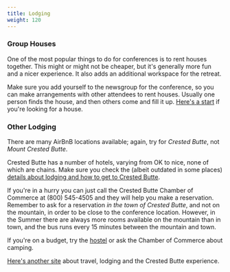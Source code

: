 ```yaml
---
title: Lodging
weight: 120
---
```


### Group Houses

One of the most popular things to do for conferences is to rent houses
together. This might or might not be cheaper, but it's generally more fun and
a nicer experience. It also adds an additional workspace for the retreat.

Make sure you add yourself to the newsgroup for the conference, so you can
make arrangements with other attendees to rent houses. Usually one person
finds the house, and then others come and fill it up.
<a href="https://www.google.com/search?q=vacation+rentals+crested+butte&oq=vacation+rentals+cre&aqs=chrome.0.0j69i57j0l4.7893j0j7&sourceid=chrome&ie=UTF-8" target="_blank">Here's a start</a>
if you're looking for a house.

### Other Lodging

There are many AirBnB locations available; again, try for *Crested Butte*, not
*Mount Crested Butte*.

Crested Butte has a number of hotels, varying from OK to nice, none of which
are chains. Make sure you check the (albeit outdated in some places) [details
about lodging and how to get to Crested
Butte](http://mindview.net/Seminars/Locations/CrestedButte/CrestedButte.html).

If you're in a hurry you can just call the Crested Butte Chamber of
Commerce at (800) 545-4505 and they will help you make a reservation.
Remember to ask for a reservation *in the town of Crested Butte*, and
not on the mountain, in order to be close to the conference location.
However, in the Summer there are always more rooms available on the
mountain than in town, and the bus runs every 15 minutes between the
mountain and town.

If you're on a budget, try the [hostel](http://cbhostel.com/) or ask the
Chamber of Commerce about camping.

[Here's another site](http://travelcrestedbutte.com/) about travel,
lodging and the Crested Butte experience.

